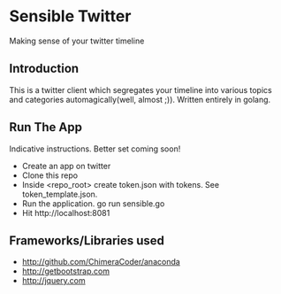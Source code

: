 Sensible Twitter
==============

Making sense of your twitter timeline

Introduction
--------------
This is a twitter client which segregates your timeline into various topics and categories automagically(well, almost ;)). Written entirely in golang. 

Run The App
--------------
Indicative instructions. Better set coming soon!
- Create an app on twitter
- Clone this repo
- Inside <repo_root> create token.json with tokens. See token_template.json.
- Run the application. 
      go run sensible.go
- Hit http://localhost:8081

Frameworks/Libraries used
--------------
- http://github.com/ChimeraCoder/anaconda
- http://getbootstrap.com
- http://jquery.com